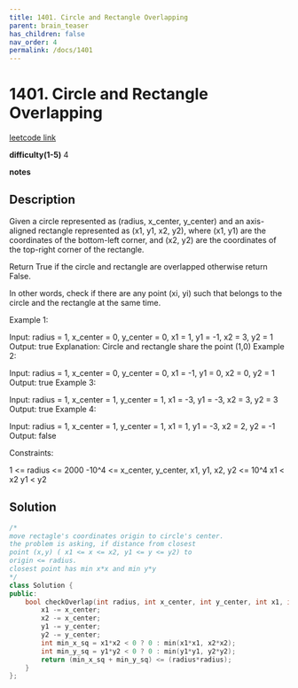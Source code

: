 ```yaml
---
title: 1401. Circle and Rectangle Overlapping
parent: brain_teaser
has_children: false
nav_order: 4
permalink: /docs/1401
---
```

# 1401. Circle and Rectangle Overlapping
[leetcode link](https://leetcode.com/problems/circle-and-rectangle-overlapping/)

**difficulty(1-5)** 
4

**notes**

## Description
Given a circle represented as (radius, x_center, y_center) and an axis-aligned rectangle represented as (x1, y1, x2, y2), where (x1, y1) are the coordinates of the bottom-left corner, and (x2, y2) are the coordinates of the top-right corner of the rectangle.

Return True if the circle and rectangle are overlapped otherwise return False.

In other words, check if there are any point (xi, yi) such that belongs to the circle and the rectangle at the same time.

 

Example 1:



Input: radius = 1, x_center = 0, y_center = 0, x1 = 1, y1 = -1, x2 = 3, y2 = 1
Output: true
Explanation: Circle and rectangle share the point (1,0) 
Example 2:



Input: radius = 1, x_center = 0, y_center = 0, x1 = -1, y1 = 0, x2 = 0, y2 = 1
Output: true
Example 3:



Input: radius = 1, x_center = 1, y_center = 1, x1 = -3, y1 = -3, x2 = 3, y2 = 3
Output: true
Example 4:

Input: radius = 1, x_center = 1, y_center = 1, x1 = 1, y1 = -3, x2 = 2, y2 = -1
Output: false
 

Constraints:

1 <= radius <= 2000
-10^4 <= x_center, y_center, x1, y1, x2, y2 <= 10^4
x1 < x2
y1 < y2

## Solution
```c++
/*
move rectagle's coordinates origin to circle's center. 
the problem is asking, if distance from closest 
point (x,y) ( x1 <= x <= x2, y1 <= y <= y2) to
origin <= radius.
closest point has min x*x and min y*y
*/
class Solution {
public:
    bool checkOverlap(int radius, int x_center, int y_center, int x1, int y1, int x2, int y2) {
        x1 -= x_center; 
        x2 -= x_center;
        y1 -= y_center;
        y2 -= y_center;
        int min_x_sq = x1*x2 < 0 ? 0 : min(x1*x1, x2*x2);
        int min_y_sq = y1*y2 < 0 ? 0 : min(y1*y1, y2*y2);
        return (min_x_sq + min_y_sq) <= (radius*radius);
    }
};
```

<!-- 
Blue label
{: .label .label-blue }

Stable
{: .label .label-green }

New release
{: .label .label-purple }

Coming soon
{: .label .label-yellow }

Deprecated
{: .label .label-red } -->
